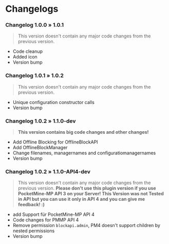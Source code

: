 # Changelogs


### Changelog 1.0.0 » 1.0.1
> This version doesn't contain any major code changes from the previous version.
- Code cleanup
- Added icon
- Version bump

### Changelog 1.0.1 » 1.0.2
> This version doesn't contain any major code changes from the previous version.
- Unique configuration constructor calls
- Version bump

### Changelog 1.0.2 » 1.1.0-dev
> **This version contains big code changes and other changes!**
- Add Offline Blocking for OfflineBlockAPI
- Add OfflineBlockManager
- Change filenames, managernames and configuratiomanagernames
- Version bump

### Changelog 1.0.2 » 1.1.0-API4-dev
> This version doesn't contain any major code changes from the previous version.
> **Please don't use this plugin version if you use PocketMine-MP API 3 on your Server! This Version was not Tested in API but you can use it only in API 4 and you can give me feedback! :)**
- add Support für PocketMine-MP API 4
- Code changes for PMMP API 4
- Remove permission `blockapi.admin`, PM4 doesn't support children by nested permissions
- Version bump